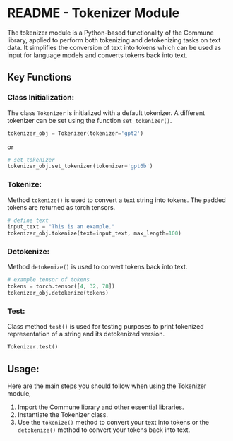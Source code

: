 # README - Tokenizer Module

The tokenizer module is a Python-based functionality of the Commune library, applied to perform both tokenizing and detokenizing tasks on text data. It simplifies the conversion of text into tokens which can be used as input for language models and converts tokens back into text.

## Key Functions
### Class Initialization:

The class `Tokenizer` is initialized with a default tokenizer. A different tokenizer can be set using the function `set_tokenizer()`.

```python
tokenizer_obj = Tokenizer(tokenizer='gpt2')
```
or
```python
# set tokenizer
tokenizer_obj.set_tokenizer(tokenizer='gpt6b')
```

### Tokenize:

Method `tokenize()` is used to convert a text string into tokens. The padded tokens are returned as torch tensors.

```python
# define text
input_text = "This is an example."
tokenizer_obj.tokenize(text=input_text, max_length=100)
```

### Detokenize:

Method `detokenize()` is used to convert tokens back into text.

```python
# example tensor of tokens
tokens = torch.tensor([4, 32, 78])
tokenizer_obj.detokenize(tokens)
```

### Test:

Class method `test()` is used for testing purposes to print tokenized representation of a string and its detokenized version.

```python
Tokenizer.test()
```
## Usage:

Here are the main steps you should follow when using the Tokenizer module,

1. Import the Commune library and other essential libraries.
2. Instantiate the Tokenizer class.
3. Use the `tokenize()` method to convert your text into tokens or the `detokenize()` method to convert your tokens back into text.
